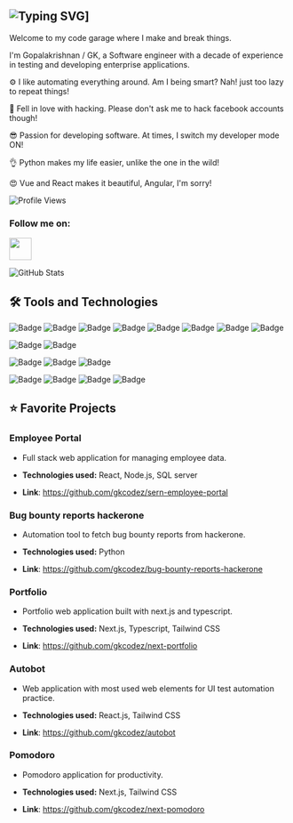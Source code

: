 
## ![Typing SVG](https://readme-typing-svg.demolab.com?font=Roboto&weight=500&size=30&duration=2000&pause=1000&color=F85C4D&center=false&vCenter=true&random=true&width=500&height=50&lines=Developer+%F0%9F%92%BB+;Automation+Tester+%F0%9F%94%8E+;Bug+Bounty+Hunter+%F0%9F%90%9E+;Open+Source+Enthusiast+%F0%9F%98%89+)]

Welcome to my code garage where I make and break things.

I'm Gopalakrishnan / GK, a Software engineer with a decade of experience in testing and developing enterprise
applications.

⚙️ I like automating everything around. Am I being smart? Nah! just too lazy to repeat things!

🥰 Fell in love with hacking. Please don't ask me to hack facebook accounts though!

😎 Passion for developing software. At times, I switch my developer mode ON!

👌 Python makes my life easier, unlike the one in the wild!

😍 Vue and React makes it beautiful, Angular, I'm sorry!

![Profile Views](https://komarev.com/ghpvc/?username=gkcodez&style=for-the-badge&color=red)

### Follow me on:

<p align="left">
<a href="https://linkedin.com/in/gopalakrishnanpv" target="blank">
<img src="https://cdn.jsdelivr.net/gh/devicons/devicon/icons/linkedin/linkedin-original.svg" width="40" height="40"/>
</a>

![GitHub Stats](https://github-readme-stats.vercel.app/api?username=gkcodez&show_icons=true&theme=aura_dark)


## 🛠️ Tools and Technologies
![Badge](https://img.shields.io/badge/Web-HTML5-red)
![Badge](https://img.shields.io/badge/Web-CSS3-blue)
![Badge](https://img.shields.io/badge/Web-JavaScript-yellow)
![Badge](https://img.shields.io/badge/Web-Bootstrap-purple)
![Badge](https://img.shields.io/badge/Web-Shadcn-black)
![Badge](https://img.shields.io/badge/Web-Angular-red)
![Badge](https://img.shields.io/badge/Web-React%20JS-skyblue)
![Badge](https://img.shields.io/badge/Web-Vue%203-green)

![Badge](https://img.shields.io/badge/Automation-Selenium-green)
![Badge](https://img.shields.io/badge/Automation-Cypress-yellow)

![Badge](https://img.shields.io/badge/Programming-Python-blue)
![Badge](https://img.shields.io/badge/Programming-CSharp-green)
![Badge](https://img.shields.io/badge/Programming-Java-blue)

![Badge](https://img.shields.io/badge/Devops-GitHub-darkgray)
![Badge](https://img.shields.io/badge/Devops-Jenkins-red)
![Badge](https://img.shields.io/badge/Devops-Docker-skyblue)
![Badge](https://img.shields.io/badge/Devops-Kubernetes-blue)

## ⭐ Favorite Projects


### Employee Portal

- Full stack web application for managing employee data.

- **Technologies used:** React, Node.js, SQL server

- **Link**: https://github.com/gkcodez/sern-employee-portal

### Bug bounty reports hackerone

- Automation tool to fetch bug bounty reports from hackerone.

- **Technologies used:** Python

- **Link**: https://github.com/gkcodez/bug-bounty-reports-hackerone

### Portfolio

- Portfolio web application built with next.js and typescript.

- **Technologies used:** Next.js, Typescript, Tailwind CSS

- **Link**: https://github.com/gkcodez/next-portfolio

### Autobot

- Web application with most used web elements for UI test automation practice.

- **Technologies used:** React.js, Tailwind CSS

- **Link**: https://github.com/gkcodez/autobot

### Pomodoro

- Pomodoro application for productivity.

- **Technologies used:** Next.js, Tailwind CSS

- **Link**: https://github.com/gkcodez/next-pomodoro

